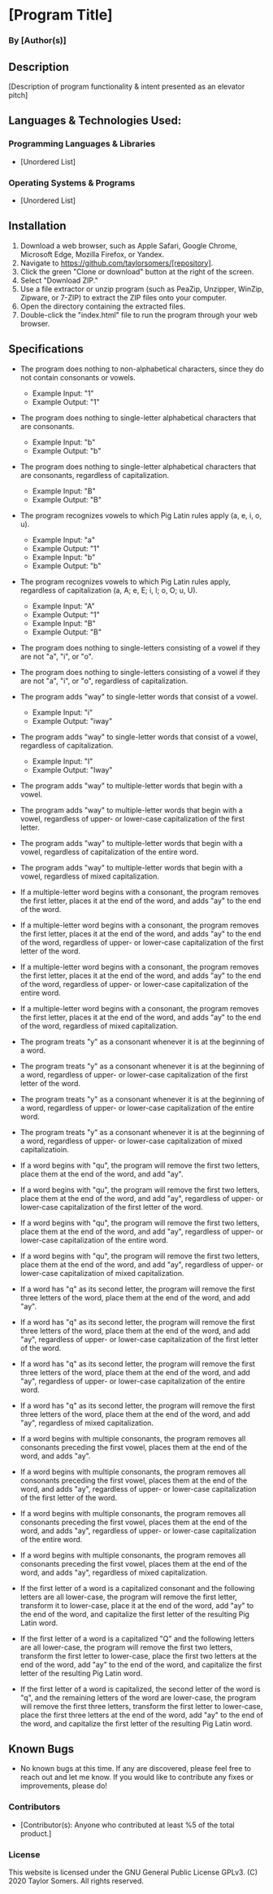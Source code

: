 # [Program Title]

  ### By [Author(s)]

## Description

  [Description of program functionality & intent presented as an elevator pitch]

## Languages & Technologies Used:

  ### Programming Languages & Libraries
  * [Unordered List]

  ### Operating Systems & Programs
  * [Unordered List]

## Installation

  1. Download a web browser, such as Apple Safari, Google Chrome, Microsoft Edge, Mozilla Firefox, or Yandex.
  2. Navigate to https://github.com/taylorsomers/[repository].
  3. Click the green "Clone or download" button at the right of the screen.
  4. Select "Download ZIP."
  5. Use a file extractor or unzip program (such as PeaZip, Unzipper, WinZip, Zipware, or 7-ZIP) to extract the ZIP files onto your computer.
  6. Open the directory containing the extracted files.
  7. Double-click the "index.html" file to run the program through your web browser.

## Specifications

  * The program does nothing to non-alphabetical characters, since they do not contain consonants or vowels.
    * Example Input: "1"
    * Example Output: "1"

  * The program does nothing to single-letter alphabetical characters that are consonants.
    * Example Input: "b"
    * Example Output: "b"

  * The program does nothing to single-letter alphabetical characters that are consonants, regardless of capitalization.
    * Example Input: "B"
    * Example Output: "B"

  * The program recognizes vowels to which Pig Latin rules apply (a, e, i, o, u).
    * Example Input: "a"
    * Example Output: "1"
    * Example Input: "b"
    * Example Output: "b"

  * The program recognizes vowels to which Pig Latin rules apply, regardless of capitalization (a, A; e, E; i, I; o, O; u, U).
    * Example Input: "A"
    * Example Output: "1"
    * Example Input: "B"
    * Example Output: "B"

  * The program does nothing to single-letters consisting of a vowel if they are not "a", "i", or "o".

  * The program does nothing to single-letters consisting of a vowel if they are not "a", "i", or "o", regardless of capitalization.
  
  * The program adds "way" to single-letter words that consist of a vowel.
    * Example Input: "i"
    * Example Output: "iway"

  * The program adds "way" to single-letter words that consist of a vowel, regardless of capitalization.
    * Example Input: "I"
    * Example Output: "Iway"

  * The program adds "way" to multiple-letter words that begin with a vowel.

  * The program adds "way" to multiple-letter words that begin with a vowel, regardless of upper- or lower-case capitalization of the first letter.

  * The program adds "way" to multiple-letter words that begin with a vowel, regardless of capitalization of the entire word.

  * The program adds "way" to multiple-letter words that begin with a vowel, regardless of mixed capitalization.

  * If a multiple-letter word begins with a consonant, the program removes the first letter, places it at the end of the word, and adds "ay" to the end of the word.

  * If a multiple-letter word begins with a consonant, the program removes the first letter, places it at the end of the word, and adds "ay" to the end of the word, regardless of upper- or lower-case capitalization of the first letter of the word.

  * If a multiple-letter word begins with a consonant, the program removes the first letter, places it at the end of the word, and adds "ay" to the end of the word, regardless of upper- or lower-case capitalization of the entire word.

  * If a multiple-letter word begins with a consonant, the program removes the first letter, places it at the end of the word, and adds "ay" to the end of the word, regardless of mixed capitalization.

  * The program treats "y" as a consonant whenever it is at the beginning of a word.

  * The program treats "y" as a consonant whenever it is at the beginning of a word, regardless of upper- or lower-case capitalization of the first letter of the word.

  * The program treats "y" as a consonant whenever it is at the beginning of a word, regardless of upper- or lower-case capitalization of the entire word.

  * The program treats "y" as a consonant whenever it is at the beginning of a word, regardless of upper- or lower-case capitalization of mixed capitalizatioin.

  * If a word begins with "qu", the program will remove the first two letters, place them at the end of the word, and add "ay".

  * If a word begins with "qu", the program will remove the first two letters, place them at the end of the word, and add "ay", regardless of upper- or lower-case capitalization of the first letter of the word.

  * If a word begins with "qu", the program will remove the first two letters, place them at the end of the word, and add "ay", regardless of upper- or lower-case capitalization of the entire word.

  * If a word begins with "qu", the program will remove the first two letters, place them at the end of the word, and add "ay", regardless of upper- or lower-case capitalization of mixed capitalization.

  * If a word has "q" as its second letter, the program will remove the first three letters of the word, place them at the end of the word, and add "ay".

  * If a word has "q" as its second letter, the program will remove the first three letters of the word, place them at the end of the word, and add "ay", regardless of upper- or lower-case capitalization of the first letter of the word.

  * If a word has "q" as its second letter, the program will remove the first three letters of the word, place them at the end of the word, and add "ay", regardless of upper- or lower-case capitalization of the entire word.

  * If a word has "q" as its second letter, the program will remove the first three letters of the word, place them at the end of the word, and add "ay", regardless of mixed capitalization.

  * If a word begins with multiple consonants, the program removes all consonants preceding the first vowel, places them at the end of the word, and adds "ay".

  * If a word begins with multiple consonants, the program removes all consonants preceding the first vowel, places them at the end of the word, and adds "ay", regardless of upper- or lower-case capitalization of the first letter of the word.

  * If a word begins with multiple consonants, the program removes all consonants preceding the first vowel, places them at the end of the word, and adds "ay", regardless of upper- or lower-case capitalization of the entire word.

  * If a word begins with multiple consonants, the program removes all consonants preceding the first vowel, places them at the end of the word, and adds "ay", regardless of mixed capitalization.

  * If the first letter of a word is a capitalized consonant and the following letters are all lower-case, the program will remove the first letter, transform it to lower-case, place it at the end of the word, add "ay" to the end of the word, and capitalize the first letter of the resulting Pig Latin word.

  * If the first letter of a word is a capitalized "Q" and the following letters are all lower-case, the program will remove the first two letters, transform the first letter to lower-case, place the first two letters at the end of the word, add "ay" to the end of the word, and capitalize the first letter of the resulting Pig Latin word.

  * If the first letter of a word is capitalized, the second letter of the word is "q", and the remaining letters of the word are lower-case, the program will remove the first three letters, transform the first letter to lower-case, place the first three letters at the end of the word, add "ay" to the end of the word, and capitalize the first letter of the resulting Pig Latin word.

## Known Bugs

  * No known bugs at this time. If any are discovered, please feel free to reach out and let me know. If you would like to contribute any fixes or improvements, please do!

### Contributors

  * [Contributor(s): Anyone who contributed at least %5 of the total product.]

### License

This website is licensed under the GNU General Public License GPLv3. (C) 2020 Taylor Somers. All rights reserved.